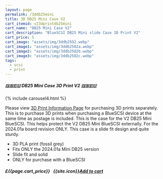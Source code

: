 ```yaml
---
layout: page
permalink: /3ddb25mini
title: 3D DB25 Mini Case V2
cart_itemid: v23dprintdb25mini
cart_name: "DB25 Mini Case V2"
cart_description: "BlueSCSI DB25 Mini slide Case 3D Print V2"
cart_price: 5
cart_image: "assets/img/3ddb25O2.webp"
cart_image1: "assets/img/3ddb25O2a.webp"
cart_image2: "assets/img/3ddb25O2b.webp"
cart_image3: "assets/img/3ddb25O2c.webp"
tags: 
  - scsi
  - print
---
```


##### 🇬🇧🇪🇺 DB25 Mini Case 3D Print V2 🇬🇧🇪🇺

{% include carousel4.html %}

Please view [3D Print Information Page](/print) for purchasing 3D prints separately. This is to purchase 3D prints when purchasing a BlueSCSI device at the same time as postage is included. This is the case for the V2 DB25 Mini BlueSCSI. This helps protect the V2 DB25 Mini BlueSCSI externally. For the 2024.01a board revision ONLY. This case is a slide fit design and quite sturdy.

* 3D PLA print (fossil grey)
* Fits ONLY the 2024.01a Mini DB25 version
* Slide fit and solid
* ONLY for purchase with a BlueSCSI

##### £{{page.cart_price}} &nbsp; {{site.icon}}[Add to cart](/cart#{{page.cart_itemid}})